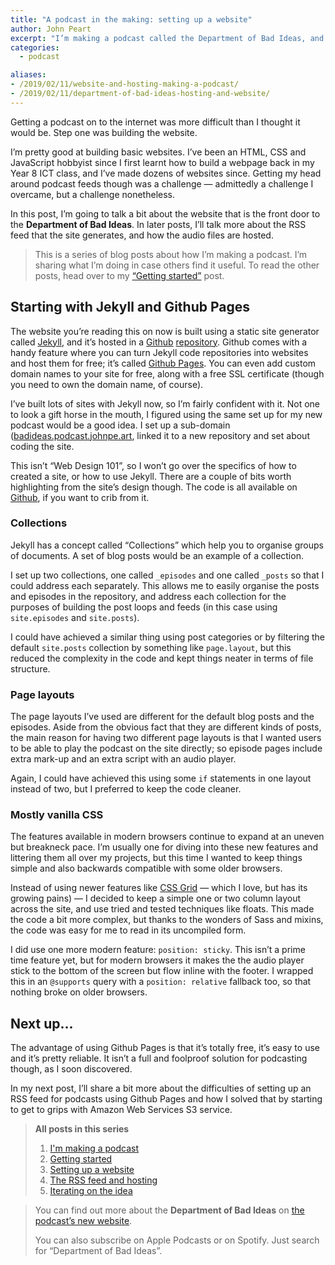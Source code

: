 ```yaml
---
title: "A podcast in the making: setting up a website"
author: John Peart
excerpt: "I’m making a podcast called the Department of Bad Ideas, and blogging about how I’m making it. In this post, I’ll explain a bit about the website I built for the podcast."
categories:
  - podcast

aliases:
- /2019/02/11/website-and-hosting-making-a-podcast/
- /2019/02/11/department-of-bad-ideas-hosting-and-website/
---
```


Getting a podcast on to the internet was more difficult than I thought it would be. Step one was building the website.

I’m pretty good at building basic websites. I’ve been an HTML, CSS and JavaScript hobbyist since I first learnt how to build a webpage back in my Year 8 ICT class, and I’ve made dozens of websites since. Getting my head around podcast feeds though was a challenge — admittedly a challenge I overcame, but a challenge nonetheless.

In this post, I’m going to talk a bit about the website that is the front door to the **Department of Bad Ideas**. In later posts, I’ll talk more about the RSS feed that the site generates, and how the audio files are hosted.

> This is a series of blog posts about how I’m making a podcast. I’m sharing what I’m doing in case others find it useful. To read the other posts, head over to my [“Getting started”](/2019/02/11/getting-started-department-of-bad-ideas) post.

## Starting with Jekyll and Github Pages

The website you’re reading this on now is built using a static site generator called [Jekyll](//jekyllrb.com), and it’s hosted in a [Github](//github.com) [repository](https://github.com/johnpeart?tab=repositories). Github comes with a handy feature where you can turn Jekyll code repositories into websites and host them for free; it’s called [Github Pages](//pages.github.com). You can even add custom domain names to your site for free, along with a free SSL certificate (though you need to own the domain name, of course).

I’ve built lots of sites with Jekyll now, so I’m fairly confident with it. Not one to look a gift horse in the mouth, I figured using the same set up for my new podcast would be a good idea. I set up a sub-domain ([badideas.podcast.johnpe.art](//badideas.podcast.johnpe.art), linked it to a new repository and set about coding the site.

This isn’t “Web Design 101”, so I won’t go over the specifics of how to created a site, or how to use Jekyll. There are a couple of bits worth highlighting from the site’s design though. The code is all available on [Github](https://github.com/johnpeart/), if you want to crib from it.

### Collections

Jekyll has a concept called “Collections” which help you to organise groups of documents. A set of blog posts would be an example of a collection.

I set up two collections, one called `_episodes` and one called `_posts` so that I could address each separately. This allows me to easily organise the posts and episodes in the repository, and address each collection for the purposes of building the post loops and feeds (in this case using `site.episodes` and `site.posts`).

I could have achieved a similar thing using post categories or by filtering the default `site.posts` collection by something like `page.layout`, but this reduced the complexity in the code and kept things neater in terms of file structure.

### Page layouts

The page layouts I’ve used are different for the default blog posts and the episodes. Aside from the obvious fact that they are different kinds of posts, the main reason for having two different page layouts is that I wanted users to be able to play the podcast on the site directly; so episode pages include extra mark-up and an extra script with an audio player.

Again, I could have achieved this using some `if` statements in one layout instead of two, but I preferred to keep the code cleaner.

### Mostly vanilla CSS

The features available in modern browsers continue to expand at an uneven but breakneck pace. I’m usually one for diving into these new features and littering them all over my projects, but this time I wanted to keep things simple and also backwards compatible with some older browsers.

Instead of using newer features like [CSS Grid](https://css-tricks.com/snippets/css/complete-guide-grid/) — which I love, but has its growing pains) — I decided to keep a simple one or two column layout across the site, and use tried and tested techniques like floats. This made the code a bit more complex, but thanks to the wonders of Sass and mixins, the code was easy for me to read in its uncompiled form.

I did use one more modern feature: `position: sticky`. This isn’t a prime time feature yet, but for modern browsers it makes the the audio player stick to the bottom of the screen but flow inline with the footer. I wrapped this in an `@supports` query with a `position: relative` fallback too, so that nothing broke on older browsers.

## Next up...

The advantage of using Github Pages is that it’s totally free, it’s easy to use and it’s pretty reliable. It isn’t a full and foolproof solution for podcasting though, as I soon discovered.

In my next post, I’ll share a bit more about the difficulties of setting up an RSS feed for podcasts using Github Pages and how I solved that by starting to get to grips with Amazon Web Services S3 service.

> **All posts in this series**
>
> 1. [I'm making a podcast](/2019/01/27/department-of-bad-ideas)
> 2. [Getting started](/2019/02/11/getting-started-department-of-bad-ideas)
> 3. [Setting up a website](/2019/02/11/department-of-bad-ideas-hosting-and-website)
> 4. [The RSS feed and hosting](/2019/05/27/department-of-bad-ideas-rss-feeds-and-hosting)
> 5. [Iterating on the idea](/2020/03/15/department-of-bad-ideas-iterating-on-the-idea)

> You can find out more about the **Department of Bad Ideas** on [the podcast’s new website](//badideas.podcast.johnpe.art).
>
> You can also subscribe on Apple Podcasts or on Spotify. Just search for “Department of Bad Ideas”.
